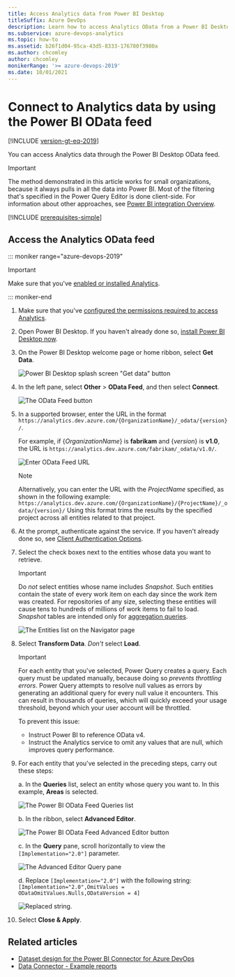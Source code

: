 ```yaml
---
title: Access Analytics data from Power BI Desktop
titleSuffix: Azure DevOps
description: Learn how to access Analytics OData from a Power BI Desktop OData feed for Azure DevOps.  
ms.subservice: azure-devops-analytics
ms.topic: how-to
ms.assetid: b26f1d04-95ca-43d5-8333-176780f3980a  
ms.author: chcomley
author: chcomley
monikerRange: '>= azure-devops-2019'
ms.date: 10/01/2021
---
```


# Connect to Analytics data by using the Power BI OData feed

[!INCLUDE [version-gt-eq-2019](../../includes/version-gt-eq-2019.md)] 

You can access Analytics data through the Power BI Desktop OData feed. 

> [!IMPORTANT]  
> The method demonstrated in this article works for small organizations, because it always pulls in all the data into Power BI. Most of the filtering that's specified in the Power Query Editor is done client-side. For information about other approaches, see [Power BI integration Overview](overview.md). 

[!INCLUDE [prerequisites-simple](../includes/analytics-prerequisites-simple.md)]

## Access the Analytics OData feed

::: moniker range="azure-devops-2019"

> [!IMPORTANT]  
> Make sure that you've [enabled or installed Analytics](../dashboards/analytics-extension.md).  

::: moniker-end  

1. Make sure that you've [configured the permissions required to access Analytics](analytics-security.md).

1. Open Power BI Desktop. If you haven't already done so, [install Power BI Desktop now](https://powerbi.microsoft.com/desktop).  

1. On the Power BI Desktop welcome page or home ribbon, select **Get Data**.

	![Power BI Desktop splash screen "Get data" button](media/data-connector/get-data-splash-screen.png) 

1. In the left pane, select **Other** > **OData Feed**, and then select **Connect**.  

    ![The OData Feed button](media/pbi2.png)  

1. In a supported browser, enter the URL in the format 
`https://analytics.dev.azure.com/{OrganizationName}/_odata/{version}/`.  

   For example, if {*OrganizationName*} is **fabrikam** and {*version*} is **v1.0**, the URL is `https://analytics.dev.azure.com/fabrikam/_odata/v1.0/`.

    ![Enter OData Feed URL](media/pbi3.png)  

   > [!NOTE]  
   >Alternatively, you can enter the URL with the *ProjectName* specified, as shown in the following example:  
   >`https://analytics.dev.azure.com/{OrganizationName}/{ProjectName}/_odata/{version}/`
   >Using this format trims the results by the specified project across all entities related to that project.

1. At the prompt, authenticate against the service. If you haven't already done so, see [Client Authentication Options](client-authentication-options.md). 

1. Select the check boxes next to the entities whose data you want to retrieve.

	> [!IMPORTANT]  
	> Do *not* select entities whose name includes *Snapshot*. Such entities contain the state of every work item on each day since the work item was created. For repositories of any size, selecting these entities will cause tens to hundreds of millions of work items to fail to load. *Snapshot* tables are intended only for [aggregation queries](../extend-analytics/odata-query-guidelines.md).

    ![The Entities list on the Navigator page](media/pbi4.png)

1. Select **Transform Data**. *Don't* select **Load**. 

   > [!IMPORTANT]
   > For each entity that you've selected, Power Query creates a query. Each query must be updated manually, because doing so *prevents throttling errors*. Power Query attempts to resolve null values as errors by generating an additional query for every null value it encounters. This can result in thousands of queries, which will quickly exceed your usage threshold, beyond which your user account will be throttled.
   >   
   > To prevent this issue:  
   > - Instruct Power BI to reference OData v4.
   > - Instruct the Analytics service to omit any values that are null, which improves query performance.

1. For each entity that you've selected in the preceding steps, carry out these steps:

    a. In the **Queries** list, select an entity whose query you want to. In this example, **Areas** is selected.
      
    ![The Power BI OData Feed Queries list](media/pbi5.png)  
    
    b. In the ribbon, select **Advanced Editor**.
    
    ![The Power BI OData Feed Advanced Editor button](media/AdvancedEditor.png)
    
    c. In the **Query** pane, scroll horizontally to view the `[Implementation="2.0"]` parameter.
    
    ![The Advanced Editor Query pane](media/odataquery-powerbi-advancededitor1.png)
    
    d. Replace `[Implementation="2.0"]` with the following string:  
        `[Implementation="2.0",OmitValues = ODataOmitValues.Nulls,ODataVersion = 4]` 
    
    ![Replaced string.](media/odataquery-powerbi-advancededitor2.png)
    
1. Select **Close & Apply**. 

## Related articles

- [Dataset design for the Power BI Connector for Azure DevOps](data-connector-dataset.md)
- [Data Connector - Example reports](data-connector-examples.md)
